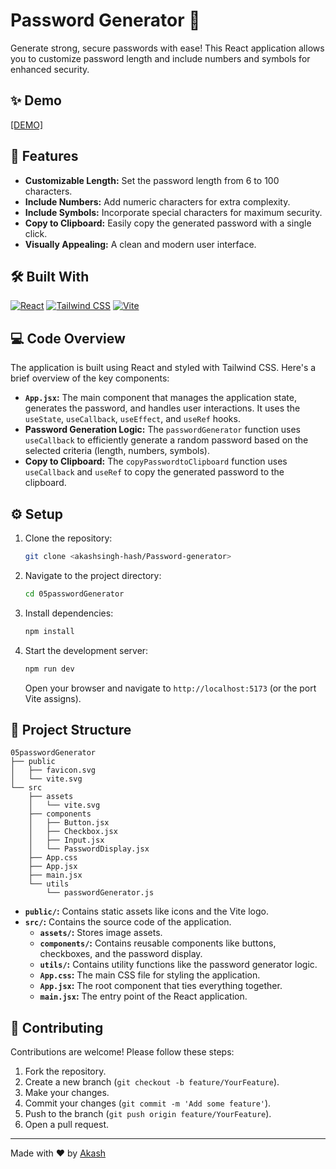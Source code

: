 # Password Generator 🔐

Generate strong, secure passwords with ease! This React application allows you to customize password length and include numbers and symbols for enhanced security.

## ✨ Demo

[[DEMO]](https://password-generator-mu-pearl.vercel.app/)

## 🚀 Features

*   **Customizable Length:** Set the password length from 6 to 100 characters.
*   **Include Numbers:** Add numeric characters for extra complexity.
*   **Include Symbols:** Incorporate special characters for maximum security.
*   **Copy to Clipboard:** Easily copy the generated password with a single click.
*   **Visually Appealing:** A clean and modern user interface.

## 🛠️ Built With

[![React](https://img.shields.io/badge/React-%2320232a.svg?style=for-the-badge&logo=react&logoColor=%2361DAFB)](https://reactjs.org/)
[![Tailwind CSS](https://img.shields.io/badge/Tailwind_CSS-%2338B2AC.svg?style=for-the-badge&logo=tailwind-css&logoColor=white)](https://tailwindcss.com/)
[![Vite](https://img.shields.io/badge/Vite-%23646CFF.svg?style=for-the-badge&logo=vite&logoColor=white)](https://vitejs.dev/)

## 💻 Code Overview

The application is built using React and styled with Tailwind CSS. Here's a brief overview of the key components:

*   **`App.jsx`:** The main component that manages the application state, generates the password, and handles user interactions. It uses the `useState`, `useCallback`, `useEffect`, and `useRef` hooks.
*   **Password Generation Logic:** The `passwordGenerator` function uses `useCallback` to efficiently generate a random password based on the selected criteria (length, numbers, symbols).
*   **Copy to Clipboard:** The `copyPasswordtoClipboard` function uses `useCallback` and `useRef` to copy the generated password to the clipboard.

## ⚙️ Setup

1.  Clone the repository:

    ```bash
    git clone <akashsingh-hash/Password-generator>
    ```

2.  Navigate to the project directory:

    ```bash
    cd 05passwordGenerator
    ```

3.  Install dependencies:

    ```bash
    npm install
    ```

4.  Start the development server:

    ```bash
    npm run dev
    ```

    Open your browser and navigate to `http://localhost:5173` (or the port Vite assigns).

## 📁 Project Structure

```
05passwordGenerator
├── public
│   ├── favicon.svg
│   └── vite.svg
└── src
    ├── assets
    │   └── vite.svg
    ├── components
    │   ├── Button.jsx
    │   ├── Checkbox.jsx
    │   ├── Input.jsx
    │   └── PasswordDisplay.jsx
    ├── App.css
    ├── App.jsx
    ├── main.jsx
    └── utils
        └── passwordGenerator.js
```

-   **`public/`:** Contains static assets like icons and the Vite logo.
-   **`src/`:** Contains the source code of the application.
    -   **`assets/`:** Stores image assets.
    -   **`components/`:** Contains reusable components like buttons, checkboxes, and the password display.
    -   **`utils/`:** Contains utility functions like the password generator logic.
    -   **`App.css`:** The main CSS file for styling the application.
    -   **`App.jsx`:** The root component that ties everything together.
    -   **`main.jsx`:** The entry point of the React application.

## 🤝 Contributing

Contributions are welcome! Please follow these steps:

1.  Fork the repository.
2.  Create a new branch (`git checkout -b feature/YourFeature`).
3.  Make your changes.
4.  Commit your changes (`git commit -m 'Add some feature'`).
5.  Push to the branch (`git push origin feature/YourFeature`).
6.  Open a pull request.


---

Made with ❤️ by [Akash](https://github.com/akashsingh-hash)
